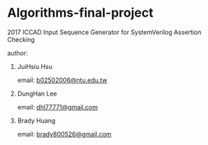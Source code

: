 # Algorithms-final-project
2017 ICCAD Input Sequence Generator for SystemVerilog Assertion Checking

author:
1. JuiHsiu Hsu

    email: b02502006@ntu.edu.tw
    
2. DungHan Lee 

   email: dhl77771@gmail.com

3. Brady Huang 

   email: brady800526@gmail.com
